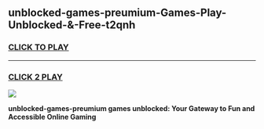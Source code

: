 
## unblocked-games-preumium-Games-Play-Unblocked-&-Free-t2qnh
<h3>
<a href="https://premium76.site?title=unblocked-games-preumium&ref=24A">CLICK TO PLAY</a></h3>
<hr>

<h3>
<a href="https://premium76.site?title=unblocked-games-preumium&ref=24A">CLICK 2 PLAY</a>
  
</h3>

<a href="https://premium76.site?title=unblocked-games-preumium&ref=24A"><img src="https://clearcache.store/games.png"></a>


**unblocked-games-preumium games unblocked: Your Gateway to Fun and Accessible Online Gaming**
